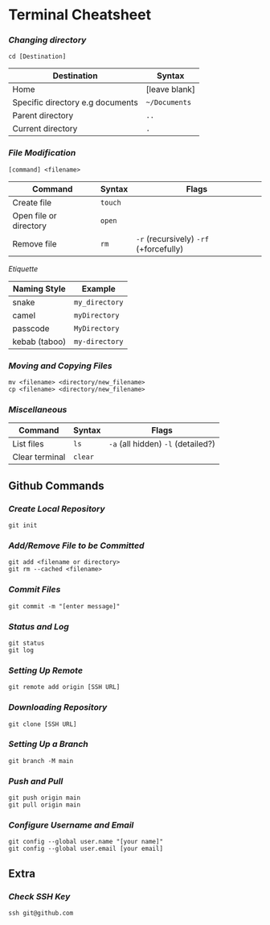 # Terminal Cheatsheet

 ### ***Changing directory***

```
cd [Destination]
```
| Destination | Syntax |
| ----------- | ----------- |
| Home | [leave blank] |
| Specific directory e.g documents| `~/Documents` |
| Parent directory| `..`|
| Current directory| `.` |

### ***File Modification***

```
[command] <filename>
```
| Command | Syntax | Flags |
| ----------- | ----------- | --------|
| Create file | `touch` |
| Open file or directory | `open` |
| Remove file | `rm` | `-r` (recursively) `-rf` (+forcefully)  |

*Etiquette*

| Naming Style | Example |
|---|---|
|snake | `my_directory`|
|camel | `myDirectory` |
|passcode| `MyDirectory`|
|kebab (taboo)| `my-directory`|

### ***Moving and Copying Files***

```
mv <filename> <directory/new_filename>
cp <filename> <directory/new_filename>
```

### ***Miscellaneous*** 

| Command | Syntax | Flags |
| ----------- | ----------- |----------- |
| List files | `ls` | `-a` (all hidden) `-l` (detailed?)|
| Clear terminal | `clear` | |


## **Github Commands**

### ***Create Local Repository***
```
git init
```
### ***Add/Remove File to be Committed***
```
git add <filename or directory>
git rm --cached <filename>
```
### ***Commit Files***
```
git commit -m "[enter message]"
```
### ***Status and Log***
```
git status
git log
```

### ***Setting Up Remote***
```
git remote add origin [SSH URL]
```
### ***Downloading Repository***
```
git clone [SSH URL]
```
### ***Setting Up a Branch***
```
git branch -M main
```
### ***Push and Pull***
```
git push origin main
git pull origin main
```
### ***Configure Username and Email***
```
git config --global user.name "[your name]"
git config --global user.email [your email]
```
## **Extra**

### ***Check SSH Key***
```
ssh git@github.com
```
